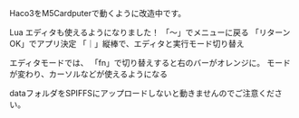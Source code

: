 Haco3をM5Cardputerで動くように改造中です。

Lua エディタも使えるようになりました！
「〜」でメニューに戻る
「リターンOK」でアプリ決定
「｜」縦棒で、エディタと実行モード切り替え

エディタモードでは、
「fn」で切り替えすると右のバーがオレンジに。
モードが変わり、カーソルなどが使えるようになる


dataフォルダをSPIFFSにアップロードしないと動きませんのでご注意ください。
